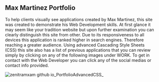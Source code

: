 ## Max Martinez Portfolio
To help clients visually see applications created by Max Martinez, this site was created to demonstrate his Web Development skills. At first glance it may seem like your tradition website but upon further examination you can clearly distinguish this site from other. Due to its responsiveness to all devices this application is ranked higher in search engines. Therefore reaching a greater audience. Using advanced Cascading Style Sheets (CSS) this site also has a list of previous applications that you can review simply by clicking on any of the following images under WORK. To get in contact with the Web Developer you can click any of the social medias or contact info provided.

![zenitramxam github io_PortfolioAdvancedCSS_](https://user-images.githubusercontent.com/82292712/117563485-de26b500-b06b-11eb-9ac5-e92d82ec4392.png)

